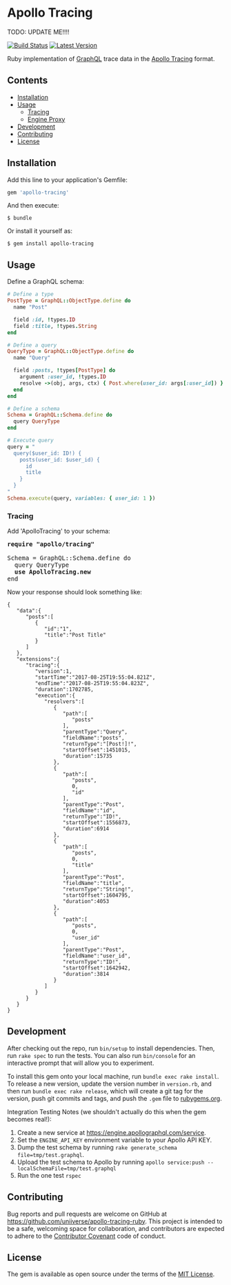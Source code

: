 # Apollo Tracing

TODO: UPDATE ME!!!!

[![Build Status](https://travis-ci.org/uniiverse/apollo-tracing-ruby.svg?branch=master)](https://travis-ci.org/uniiverse/apollo-tracing-ruby)
[![Latest Version](https://img.shields.io/gem/v/apollo-tracing.svg)](https://rubygems.org/gems/apollo-tracing)

Ruby implementation of [GraphQL](https://github.com/rmosolgo/graphql-ruby) trace data in the [Apollo Tracing](https://github.com/apollographql/apollo-tracing) format.


## Contents

* [Installation](#installation)
* [Usage](#usage)
  * [Tracing](#tracing)
  * [Engine Proxy](#engine-proxy)
* [Development](#development)
* [Contributing](#contributing)
* [License](#license)

## Installation

Add this line to your application's Gemfile:

```ruby
gem 'apollo-tracing'
```

And then execute:

    $ bundle

Or install it yourself as:

    $ gem install apollo-tracing

## Usage

Define a GraphQL schema:

```ruby
# Define a type
PostType = GraphQL::ObjectType.define do
  name "Post"

  field :id, !types.ID
  field :title, !types.String
end

# Define a query
QueryType = GraphQL::ObjectType.define do
  name "Query"

  field :posts, !types[PostType] do
    argument :user_id, !types.ID
    resolve ->(obj, args, ctx) { Post.where(user_id: args[:user_id]) }
  end
end

# Define a schema
Schema = GraphQL::Schema.define do
  query QueryType
end

# Execute query
query = "
  query($user_id: ID!) {
    posts(user_id: $user_id) {
      id
      title
    }
  }
"
Schema.execute(query, variables: { user_id: 1 })
```

### Tracing

Add 'ApolloTracing' to your schema:

<pre>
<b>require "apollo/tracing"</b>

Schema = GraphQL::Schema.define do
  query QueryType
  <b>use ApolloTracing.new</b>
end
</pre>

Now your response should look something like:
```
{
   "data":{
      "posts":[
         {
            "id":"1",
            "title":"Post Title"
         }
      ]
   },
   "extensions":{
      "tracing":{
         "version":1,
         "startTime":"2017-08-25T19:55:04.821Z",
         "endTime":"2017-08-25T19:55:04.823Z",
         "duration":1702785,
         "execution":{
            "resolvers":[
               {
                  "path":[
                     "posts"
                  ],
                  "parentType":"Query",
                  "fieldName":"posts",
                  "returnType":"[Post!]!",
                  "startOffset":1451015,
                  "duration":15735
               },
               {
                  "path":[
                     "posts",
                     0,
                     "id"
                  ],
                  "parentType":"Post",
                  "fieldName":"id",
                  "returnType":"ID!",
                  "startOffset":1556873,
                  "duration":6914
               },
               {
                  "path":[
                     "posts",
                     0,
                     "title"
                  ],
                  "parentType":"Post",
                  "fieldName":"title",
                  "returnType":"String!",
                  "startOffset":1604795,
                  "duration":4053
               },
               {
                  "path":[
                     "posts",
                     0,
                     "user_id"
                  ],
                  "parentType":"Post",
                  "fieldName":"user_id",
                  "returnType":"ID!",
                  "startOffset":1642942,
                  "duration":3814
               }
            ]
         }
      }
   }
}
```

## Development

After checking out the repo, run `bin/setup` to install dependencies. Then, run `rake spec` to run the tests. 
You can also run `bin/console` for an interactive prompt that will allow you to experiment.

To install this gem onto your local machine, run `bundle exec rake install`. To release a new version, 
update the version number in `version.rb`, and then run `bundle exec rake release`, which will create a 
git tag for the version, push git commits and tags, and push the `.gem` file to [rubygems.org](https://rubygems.org).

Integration Testing Notes (we shouldn't actually do this when the gem becomes real!):
1. Create a new service at https://engine.apollographql.com/service.
1. Set the `ENGINE_API_KEY` environment variable to your Apollo API KEY.
1. Dump the test schema by running `rake generate_schema file=tmp/test.graphql`.
1. Upload the test schema to Apollo by running `apollo service:push --localSchemaFile=tmp/test.graphql`
1. Run the one test `rspec`

## Contributing

Bug reports and pull requests are welcome on GitHub at https://github.com/uniiverse/apollo-tracing-ruby. 
This project is intended to be a safe, welcoming space for collaboration, and contributors are expected 
to adhere to the [Contributor Covenant](http://contributor-covenant.org) code of conduct.

## License

The gem is available as open source under the terms of the [MIT License](http://opensource.org/licenses/MIT).
